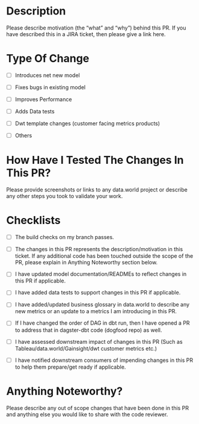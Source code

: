 # Description

Please describe motivation (the “what” and “why”)  behind this PR. If you have described this in a JIRA ticket, then please give a link here.







# Type Of Change

 - [ ] Introduces net new model
 - [ ] Fixes bugs in existing model
 - [ ] Improves Performance
 - [ ] Adds Data tests
 - [ ] Dwt template changes (customer facing metrics products)
 - [ ] Others









# How Have I Tested The Changes In This PR?
Please provide screenshots or links to any data.world project or describe any other steps you took to validate your work. 









# Checklists

 - [ ] The build checks on my branch passes.
 - [ ] The changes in this PR represents the description/motivation in this ticket. If any additional code has been touched outside the scope of the PR, please explain in Anything Noteworthy section below.
 - [ ] I have updated model documentation/READMEs to reflect changes in this PR if applicable.
 - [ ] I have added data tests to support changes in this PR if applicable.
 - [ ] I have added/updated business glossary in data.world to describe any new metrics or an update to a metrics I am introducing in this PR.
 - [ ] If I have changed the order of DAG in dbt run, then I have opened a PR to address that in dagster-dbt code (dogfood repo) as well.
 - [ ] I have assessed downstream impact of changes in this PR (Such as Tableau/data.world/Gainsight/dwt customer metrics etc.) 
 - [ ] I have notified downstream consumers of impending changes in this PR to help them prepare/get ready if applicable.








# Anything Noteworthy?

Please describe any out of scope changes that have been done in this PR and anything else you would like to share with the code reviewer. 



